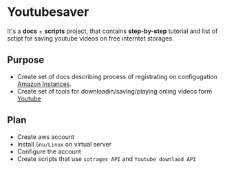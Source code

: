 # Youtubesaver

It's a **docs** + **scripts** project, that contains **step-by-step** tutorial and list of sctipt for saving youtube videos on free interntet storages.

## Purpose

- Create set of docs describing process of registrating on configugation [Amazon Instances](https://aws.amazon.com/en/ec2/?ft=n). 
- Create set of tools for downloadin/saving/playing onling videos form [Youtube](youtube.com)

## Plan
- Create aws account
- Install `Gnu/Linux` on virtual server
- Configure the account
- Create scripts that use `sotrages API` and `Youtube downlaod API`
